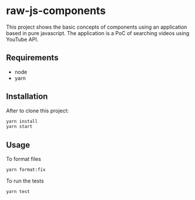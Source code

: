 # raw-js-components

This project shows the basic concepts of components using an application based in pure javascript. The application is a PoC of searching videos using YouTube API.

## Requirements

- node
- yarn

## Installation

After to clone this project:

```bash
yarn install
yarn start
```

## Usage

To format files

```bash
yarn format:fix
```

To run the tests

```bash
yarn test
```